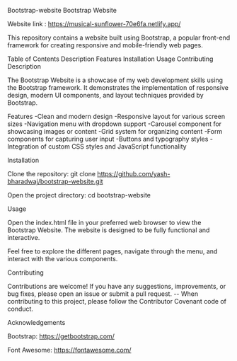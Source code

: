Bootstrap-website
Bootstrap Website

Website link : https://musical-sunflower-70e6fa.netlify.app/

This repository contains a website built using Bootstrap, a popular front-end framework for creating responsive and mobile-friendly web pages.

Table of Contents Description Features Installation Usage Contributing Description

The Bootstrap Website is a showcase of my web development skills using the Bootstrap framework. It demonstrates the implementation of responsive design, modern UI components, and layout techniques provided by Bootstrap.

Features -Clean and modern design -Responsive layout for various screen sizes -Navigation menu with dropdown support -Carousel component for showcasing images or content -Grid system for organizing content -Form components for capturing user input -Buttons and typography styles -Integration of custom CSS styles and JavaScript functionality

Installation

Clone the repository:
git clone https://github.com/yash-bharadwaj/bootstrap-website.git

Open the project directory:
cd bootstrap-website

Usage

Open the index.html file in your preferred web browser to view the Bootstrap Website. The website is designed to be fully functional and interactive.

Feel free to explore the different pages, navigate through the menu, and interact with the various components.

Contributing

Contributions are welcome! If you have any suggestions, improvements, or bug fixes, please open an issue or submit a pull request. -- When contributing to this project, please follow the Contributor Covenant code of conduct.

Acknowledgements

Bootstrap: https://getbootstrap.com/

Font Awesome: https://fontawesome.com/
